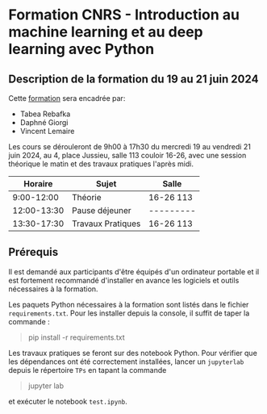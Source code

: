 # Formation CNRS - Introduction au machine learning et au deep learning avec Python

## Description de la formation du 19 au 21 juin 2024

Cette [formation](https://cnrsformation.cnrs.fr/introduction-machine-learning-deep-learning-avec-python?axe=160) sera encadrée par:

- Tabea Rebafka
- Daphné Giorgi
- Vincent Lemaire 

Les cours se dérouleront de 9h00 à 17h30 du mercredi 19 au vendredi 21 juin 2024, au 4, place Jussieu, salle 113 couloir 16-26, avec une session théorique le matin et des travaux pratiques l'après midi.


| Horaire     | Sujet             | Salle     |
| ----------- | ----------------- | --------- |
| 9:00-12:00  | Théorie           | 16-26 113 |
| 12:00-13:30 | Pause déjeuner    | --------- |
| 13:30-17:30 | Travaux Pratiques | 16-26 113 |



## Prérequis

Il est demandé aux participants d'être équipés d'un ordinateur portable et il est fortement recommandé d'installer en avance les logiciels et outils nécessaires à la formation.

Les paquets Python nécessaires à la formation sont listés dans le fichier `requirements.txt`. Pour les installer depuis la console, il suffit de taper la commande :

> pip install -r requirements.txt

Les travaux pratiques se feront sur des notebook Python. Pour vérifier que les dépendances ont été correctement installées, lancer un `jupyterlab` depuis le répertoire `TPs` en tapant la commande

> jupyter lab

et exécuter le notebook `test.ipynb`.
